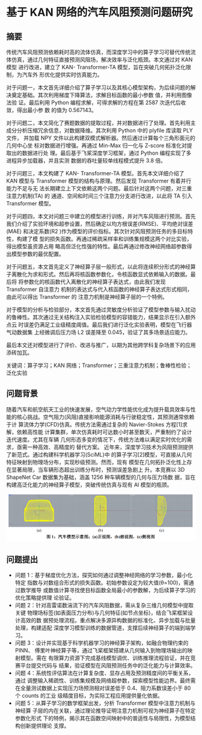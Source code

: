 # 基于 KAN 网络的汽车风阻预测问题研究

## 摘要

传统汽车风阻预测依赖耗时高的流体仿真，而深度学习中的算子学习可替代传统流
体仿真，通过几何特征直接预测风阻场，解决效率与泛化瓶颈。本文通过对 KAN 模型
进行改进，建立了 KAN- Transformer-TA 模型，旨在突破几何拓扑泛化限制，为汽车外
形优化提供实时仿真能力。

对于问题一，本文首先详细介绍了算子学习以及其核心模型架构，为后续问题的解
决奠定基础。其次利用梯度下降算法，求解目标函数的最小参数 值，并利用图像法验
证。最后利用 Python 编程求解，可得求解的方程在第 2587 次迭代后收敛，得出最小参
数 的值为 0.567143。

对于问题二，本文简化了赛题数据的提取过程，并对数据进行了处理。首先利用主
成分分析压缩冗余信息，对数据降维。其次利用 Python 中的 plyfile 库读取 PLY 文件，
并加载 NPY 文件以此构建双模式解析器。然后通过计算每个三角形面元的几何中心坐
标对数据进行增强。再通过 Min-Max 归一化与 Z-score 标准化对提取出的数据进行处
理。最后基于飞桨深度学习框架，通过 Python 编程实现了多进程异步加载器，并且实测
数据的吞吐量较单线程模式提升 3.8 倍。

对于问题三，本文构建了 KAN- Transformer-TA 模型。首先本文详细介绍了 KAN
模型与 Transformer 模型的结构与原理。然后发现 Transformer 有着并行能力不足与无
法长期建立上下文依赖这两个问题。最后针对这两个问题，对三重注意力机制(TA) 的
通道、空间和时间三个注意力分支进行改进，以此将 TA 引入 Transformer 模型。

对于问题四，本文对问题三中建立的模型进行训练，并对汽车风阻进行预测。首先
我们介绍了实验环境和超参设置，然后确定以均方根误差(RMSE)、平均绝对误差(MAE)
和决定系数(R2
)作为模型的评价指标。其次针对风阻预测任务的多目标特性，构建了模
型的损失函数。再通过稀疏采样率和训练集规模这两个对比实验，得出模型虽资源占用
略高但泛化性强的特性。最后再通过修改神经网络超参数得出模型参数的最优配置。

对于问题五，本文首先定义了神经算子层一般形式，以此将连续积分形式的神经算
子离散化为求和形式。然后再将核函数参数化，令核函数显式依赖输入的数据。最后将
将参数化的核函数代入离散化的神经算子表达式，由此我们发现 Transformer 自注意力
机制的表达式与代入核函数的神经算子表达式形式相同，由此可以得出 Transformer 的
注意力机制是神经算子层的一个特例。

对于模型的分析与检验部分，本文首先通过灵敏度分析验证了模型参数与输入扰动
的鲁棒性。其次通过无关结构注入实验检验模型的容错能力，结果显示在引入额外点云
时误差仍满足工业级精度阈值。最后我们进行泛化实验表明，模型在飞行器气动数据集
上经微调后压力场 L2 误差降至 0.045，验证了其多场景适应能力。

最后本文还对模型进行了评价、改进与推广，以期为其他跨学科复杂场景下的应用
添砖加瓦。

关键词：算子学习；KAN 网络；Transformer；三重注意力机制；鲁棒性检验；泛化实验

## 问题背景

随着汽车和航空航天工业的快速发展，空气动力学性能优化成为提升载具效率与性
能的核心挑战。空气阻力(风阻)直接影响能源消耗与行驶稳定性，其预测通常依赖于计
算流体力学(CFD)仿真。传统方法需通过复杂的 Navier-Stokes 方程[1]求解，依赖高性能
计算集群，单次仿真耗时可达数小时甚至数天，严重制约了设计迭代速度。尤其在车辆
几何形态多变的情况下，传统方法难以满足实时优化的需求，亟需一种高效、高精度的
替代方案。
近年来，深度学习技术为风阻预测提供了新范式。通过构建科学机器学习(SciML)中
的算子学习[2]模型，可直接从几何特征映射到物理场分布，实现秒级预测。然而，现有
模型在几何拓扑泛化性上存在显著局限，当车辆形态超出训练分布时，预测误差急剧上
升。本竞赛以 3D ShapeNet Car 数据集为基础，涵盖 1256 种车辆模型的几何与压力场数
据，旨在构建高泛化能力的神经算子模型，突破传统仿真与现有 AI 模型的瓶颈。

![img.png](img.png)

## 问题提出

- 问题 1：基于梯度优化方法，探究如何通过调整神经网络的学习参数，最小化特定
指数与对数组合形式的损失函数。初始参数设定为较大值(θ=100)，需通过数学推导
或数值计算寻找使目标函数全局最小的参数解，为后续算子学习的优化策略提供理
论验证。
- 问题 2：针对高雷诺数湍流下的汽车风阻数据，需从复杂三维几何模型中提取关键
物理场标签(如表面压力分布)与几何特征(如节点坐标)，结合飞桨框架设计高效的数
据预处理流程。重点解决多源异构数据的标准化、异步加载与批量处理，构建适配
深度学习模型训练的数据管道，支撑后续神经算子的端到端学习。
- 问题 3：设计并实现基于科学机器学习的神经算子架构，如融合物理约束的 PINN、
傅里叶神经算子等，通过飞桨框架搭建从几何输入到物理场输出的映射模型。需在
有限算力资源下完成基线模型调优、训练推理流程验证，并在竞赛平台提交代码与
结果，验证模型在风阻预测任务中的泛化能力与计算效率。
- 问题 4：系统性评估算法在计算复杂度、显存占用及预测精度间的平衡关系，通过
调整输入稀疏性、训练集规模及网络超参数，探索模型性能边界。最终需在全量测试数据上实现压力场预测相对误差低于 0.4、阻力系数误差小于 80 个 counts 的工业
级精度目标，为实际工程应用提供量化依据。
- 问题 5：从算子学习的数学框架出发，分析 Transformer 模型中注意力机制与神经算
子层的内在关联，通过理论推导证明注意力机制可视为神经算子在特定参数化形式
下的特例，揭示其在函数空间映射中的普适性与局限性，为模型结构创新提供理论
支撑。
